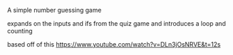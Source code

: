 A simple number guessing game

expands on the inputs and ifs from the quiz game and introduces a loop and counting

based off of this https://www.youtube.com/watch?v=DLn3jOsNRVE&t=12s
